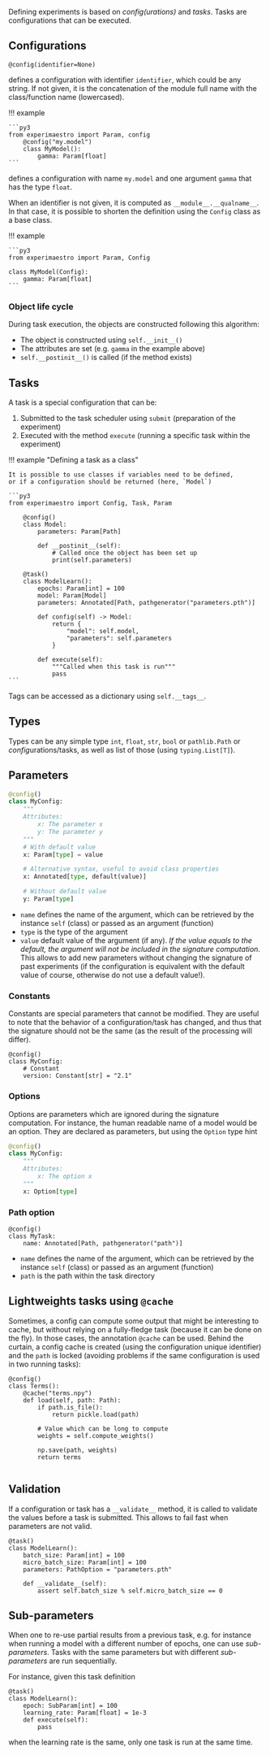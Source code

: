 Defining experiments is based on _config(urations)_ and _tasks_. Tasks are configurations that can be executed.

## Configurations

```py3
@config(identifier=None)
```

defines a configuration with identifier `identifier`, which could be any string.
If not given, it is the concatenation of the module full name with the class/function
name (lowercased).

!!! example

    ```py3
    from experimaestro import Param, config
        @config("my.model")
        class MyModel():
            gamma: Param[float]
    ```

defines a configuration with name `my.model` and one argument `gamma` that has the type `float`.

When an identifier is not given, it is computed as `__module__.__qualname__`. In that case,
it is possible to shorten the definition using the `Config` class as a base class.

!!! example

    ```py3
    from experimaestro import Param, Config

    class MyModel(Config):
        gamma: Param[float]
    ```

### Object life cycle

During task execution, the objects are constructed following
this algorithm:

- The object is constructed using `self.__init__()`
- The attributes are set (e.g. `gamma` in the example above)
- `self.__postinit__()` is called (if the method exists)

## Tasks

A task is a special configuration that can be:

1. Submitted to the task scheduler using `submit` (preparation of the experiment)
1. Executed with the method `execute` (running a specific task within the experiment)

!!! example "Defining a task as a class"

    It is possible to use classes if variables need to be defined,
    or if a configuration should be returned (here, `Model`)

    ```py3
    from experimaestro import Config, Task, Param

        @config()
        class Model:
            parameters: Param[Path]

            def __postinit__(self):
                # Called once the object has been set up
                print(self.parameters)

        @task()
        class ModelLearn():
            epochs: Param[int] = 100
            model: Param[Model]
            parameters: Annotated[Path, pathgenerator("parameters.pth")]

            def config(self) -> Model:
                return {
                    "model": self.model,
                    "parameters": self.parameters
                }

            def execute(self):
                """Called when this task is run"""
                pass
    ```

Tags can be accessed as a dictionary using `self.__tags__`.

## Types

Types can be any simple type `int`, `float`, `str`, `bool` or `pathlib.Path` or *config*urations/tasks, as well as list of those (using `typing.List[T]`).

## Parameters

```python
@config()
class MyConfig:
    """
    Attributes:
        x: The parameter x
        y: The parameter y
    """
    # With default value
    x: Param[type] = value

    # Alternative syntax, useful to avoid class properties
    x: Annotated[type, default(value)]

    # Without default value
    y: Param[type]
```

- `name` defines the name of the argument, which can be retrieved by the instance `self` (class) or passed as an argument (function)
- `type` is the type of the argument
- `value` default value of the argument (if any). _If the value equals to the default, the argument will not be included in the signature computation_. This allows to add new parameters without changing the signature of past experiments (if the configuration is equivalent with the default value of course, otherwise do not use a default value!).

### Constants

Constants are special parameters that cannot be modified. They are useful to note that the
behavior of a configuration/task has changed, and thus that the signature should not be the
same (as the result of the processing will differ).

```py3
@config()
class MyConfig:
    # Constant
    version: Constant[str] = "2.1"
```

### Options

Options are parameters which are ignored during the signature computation. For instance, the human readable name of a model would be an option. They are declared as parameters, but using the `Option` type hint

```python
@config()
class MyConfig:
    """
    Attributes:
        x: The option x
    """
    x: Option[type]
```

### Path option

```py3
@config()
class MyTask:
    name: Annotated[Path, pathgenerator("path")]
```

- `name` defines the name of the argument, which can be retrieved by the instance `self` (class) or passed as an argument (function)
- `path` is the path within the task directory

## Lightweights tasks using `@cache`

Sometimes, a config can compute some output that might be interesting to cache, but without relying on a fully-fledge task (because it can be done on the fly). In those cases, the annotation `@cache` can be used. Behind the curtain, a config cache is created (using the configuration unique identifier) and the `path` is locked (avoiding problems if the same configuration is used in two running tasks):

```py3
@config()
class Terms():
    @cache("terms.npy")
    def load(self, path: Path):
        if path.is_file():
            return pickle.load(path)

        # Value which can be long to compute
        weights = self.compute_weights()

        np.save(path, weights)
        return terms


```

## Validation

If a configuration or task has a `__validate__` method, it is called to validate
the values before a task is submitted. This allows to fail fast when parameters
are not valid.

```py3
@task()
class ModelLearn():
    batch_size: Param[int] = 100
    micro_batch_size: Param[int] = 100
    parameters: PathOption = "parameters.pth"

    def __validate__(self):
        assert self.batch_size % self.micro_batch_size == 0
```

## Sub-parameters

When one to re-use partial results from a previous task,
e.g. for instance when running a model with a different number of epochs,
one can use _sub-parameters_. Tasks with the same parameters
but with different _sub-parameters_ are run sequentially.

For instance, given this task definition

```py3
@task()
class ModelLearn():
    epoch: SubParam[int] = 100
    learning_rate: Param[float] = 1e-3
    def execute(self):
        pass
```

when the learning rate is the same, only one task is run at the same time.
